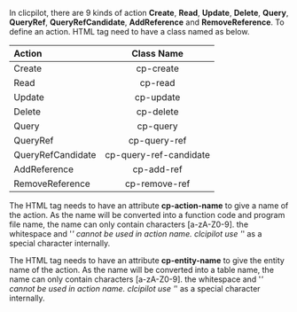 In clicpilot, there are 9 kinds of action __Create__, __Read__, __Update__, __Delete__, __Query__, __QueryRef__, __QueryRefCandidate__, __AddReference__ and __RemoveReference__. To define an action. HTML tag need to have a class named as below.

|Action|Class Name|
|:------|:-------:|
|Create|cp-create|
|Read|cp-read|
|Update|cp-update|
|Delete|cp-delete|
|Query|cp-query|
|QueryRef|cp-query-ref|
|QueryRefCandidate|cp-query-ref-candidate|
|AddReference|cp-add-ref|
|RemoveReference|cp-remove-ref|

The HTML tag needs to have an attribute __cp-action-name__ to give a name of the action. As the name will be converted into a function code and program file name, the name can only contain characters [a-zA-Z0-9]. the whitespace and '_' cannot be used in action name. clcipilot use '_' as a special character internally.

The HTML tag needs to have an attribute __cp-entity-name__ to give the entity name of the action. As the name will be converted into a table name, the name can only contain characters [a-zA-Z0-9]. the whitespace and '_' cannot be used in action name. clcipilot use '_' as a special character internally.